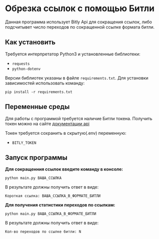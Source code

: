 # Обрезка ссылок с помощью Битли

Данная программа использует Bitly Api для сокращения ссылок, либо подсчитывет число переходов по сокращенной ссылке формата битли.

## Как установить
Требуется интерпретатор Python3 и установленные библиотеки:

- `requests`
- `python-dotenv`

Версии библиотек указаны в файле `requirements.txt`. Для установки зависимостей использовать команду:

```
pip install -r requirements.txt
```

## Переменные среды
Для работы с программой требуется наличие Битли токена. Получить токен можно на сайте [документации api](https://dev.bitly.com/)

Токен требуется сохранить в скрытую(.env) переменную: 
- `BITLY_TOKEN`

## Запуск программы 
__Для сокращенния ссылок введите команду в консоле:__
```
python main.py ВАША_ССЫЛКА
```
В результате должны получить ответ в виде:
```
Короткая ссылка: ВАША_ССЫЛКА_В_ФОРМАТЕ_БИТЛИ 
```
__Для получения статистики переходов по ссылкам:__
```
python main.py ВАША_ССЫЛКА_В_ФОРМАТЕ_БИТЛИ 
```
В результате должны получить ответ в виде:
```
Кол-во переходов по ссылке битли: N
```
